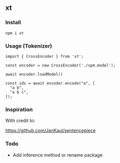 ## xt

### Install

```
npm i xt
```

### Usage (Tokenizer)

```
import { CrossEncoder } from 'xt';

const encoder = new CrossEncoder('./spm.model');

await encoder.loadModel()

const ids = await encoder.encode("a", [
  "a b",
  "a b c",
]);
```

### Inspiration

With credit to:

https://github.com/JanKaul/sentencepiece

### Todo

- Add inference method or rename package 
